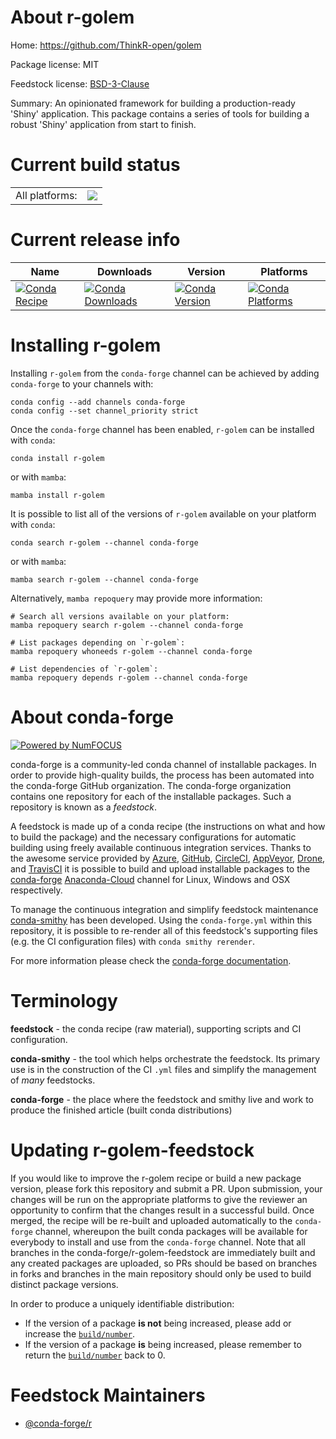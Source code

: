 About r-golem
=============

Home: https://github.com/ThinkR-open/golem

Package license: MIT

Feedstock license: [BSD-3-Clause](https://github.com/conda-forge/r-golem-feedstock/blob/main/LICENSE.txt)

Summary: An opinionated framework for building a production-ready 'Shiny' application. This package contains a series of tools for building a robust 'Shiny' application from start to finish.

Current build status
====================


<table><tr><td>All platforms:</td>
    <td>
      <a href="https://dev.azure.com/conda-forge/feedstock-builds/_build/latest?definitionId=8813&branchName=main">
        <img src="https://dev.azure.com/conda-forge/feedstock-builds/_apis/build/status/r-golem-feedstock?branchName=main">
      </a>
    </td>
  </tr>
</table>

Current release info
====================

| Name | Downloads | Version | Platforms |
| --- | --- | --- | --- |
| [![Conda Recipe](https://img.shields.io/badge/recipe-r--golem-green.svg)](https://anaconda.org/conda-forge/r-golem) | [![Conda Downloads](https://img.shields.io/conda/dn/conda-forge/r-golem.svg)](https://anaconda.org/conda-forge/r-golem) | [![Conda Version](https://img.shields.io/conda/vn/conda-forge/r-golem.svg)](https://anaconda.org/conda-forge/r-golem) | [![Conda Platforms](https://img.shields.io/conda/pn/conda-forge/r-golem.svg)](https://anaconda.org/conda-forge/r-golem) |

Installing r-golem
==================

Installing `r-golem` from the `conda-forge` channel can be achieved by adding `conda-forge` to your channels with:

```
conda config --add channels conda-forge
conda config --set channel_priority strict
```

Once the `conda-forge` channel has been enabled, `r-golem` can be installed with `conda`:

```
conda install r-golem
```

or with `mamba`:

```
mamba install r-golem
```

It is possible to list all of the versions of `r-golem` available on your platform with `conda`:

```
conda search r-golem --channel conda-forge
```

or with `mamba`:

```
mamba search r-golem --channel conda-forge
```

Alternatively, `mamba repoquery` may provide more information:

```
# Search all versions available on your platform:
mamba repoquery search r-golem --channel conda-forge

# List packages depending on `r-golem`:
mamba repoquery whoneeds r-golem --channel conda-forge

# List dependencies of `r-golem`:
mamba repoquery depends r-golem --channel conda-forge
```


About conda-forge
=================

[![Powered by
NumFOCUS](https://img.shields.io/badge/powered%20by-NumFOCUS-orange.svg?style=flat&colorA=E1523D&colorB=007D8A)](https://numfocus.org)

conda-forge is a community-led conda channel of installable packages.
In order to provide high-quality builds, the process has been automated into the
conda-forge GitHub organization. The conda-forge organization contains one repository
for each of the installable packages. Such a repository is known as a *feedstock*.

A feedstock is made up of a conda recipe (the instructions on what and how to build
the package) and the necessary configurations for automatic building using freely
available continuous integration services. Thanks to the awesome service provided by
[Azure](https://azure.microsoft.com/en-us/services/devops/), [GitHub](https://github.com/),
[CircleCI](https://circleci.com/), [AppVeyor](https://www.appveyor.com/),
[Drone](https://cloud.drone.io/welcome), and [TravisCI](https://travis-ci.com/)
it is possible to build and upload installable packages to the
[conda-forge](https://anaconda.org/conda-forge) [Anaconda-Cloud](https://anaconda.org/)
channel for Linux, Windows and OSX respectively.

To manage the continuous integration and simplify feedstock maintenance
[conda-smithy](https://github.com/conda-forge/conda-smithy) has been developed.
Using the ``conda-forge.yml`` within this repository, it is possible to re-render all of
this feedstock's supporting files (e.g. the CI configuration files) with ``conda smithy rerender``.

For more information please check the [conda-forge documentation](https://conda-forge.org/docs/).

Terminology
===========

**feedstock** - the conda recipe (raw material), supporting scripts and CI configuration.

**conda-smithy** - the tool which helps orchestrate the feedstock.
                   Its primary use is in the construction of the CI ``.yml`` files
                   and simplify the management of *many* feedstocks.

**conda-forge** - the place where the feedstock and smithy live and work to
                  produce the finished article (built conda distributions)


Updating r-golem-feedstock
==========================

If you would like to improve the r-golem recipe or build a new
package version, please fork this repository and submit a PR. Upon submission,
your changes will be run on the appropriate platforms to give the reviewer an
opportunity to confirm that the changes result in a successful build. Once
merged, the recipe will be re-built and uploaded automatically to the
`conda-forge` channel, whereupon the built conda packages will be available for
everybody to install and use from the `conda-forge` channel.
Note that all branches in the conda-forge/r-golem-feedstock are
immediately built and any created packages are uploaded, so PRs should be based
on branches in forks and branches in the main repository should only be used to
build distinct package versions.

In order to produce a uniquely identifiable distribution:
 * If the version of a package **is not** being increased, please add or increase
   the [``build/number``](https://docs.conda.io/projects/conda-build/en/latest/resources/define-metadata.html#build-number-and-string).
 * If the version of a package **is** being increased, please remember to return
   the [``build/number``](https://docs.conda.io/projects/conda-build/en/latest/resources/define-metadata.html#build-number-and-string)
   back to 0.

Feedstock Maintainers
=====================

* [@conda-forge/r](https://github.com/conda-forge/r/)

